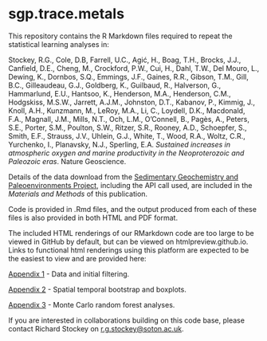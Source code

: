 # sgp.trace.metals

This repository contains the R Markdown files required to repeat the statistical learning analyses in:

Stockey, R.G., Cole, D.B, Farrell, U.C., Agić, H., Boag, T.H., Brocks, J.J., Canfield, D.E., Cheng, M., Crockford, P.W., Cui, H., Dahl, T.W., Del Mouro, L., Dewing, K., Dornbos, S.Q., Emmings, J.F., Gaines, R.R., Gibson, T.M., Gill, B.C., Gilleaudeau, G.J., Goldberg, K., Guilbaud, R., Halverson, G., Hammarlund, E.U., Hantsoo, K., Henderson, M.A., Henderson, C.M., Hodgskiss, M.S.W., Jarrett, A.J.M., Johnston, D.T., Kabanov, P., Kimmig, J., Knoll, A.H., Kunzmann, M., LeRoy, M.A., Li, C., Loydell, D.K., Macdonald, F.A., Magnall, J.M., Mills, N.T., Och, L.M., O’Connell, B., Pagès, A., Peters, S.E., Porter, S.M., Poulton, S.W., Ritzer, S.R., Rooney, A.D., Schoepfer, S., Smith, E.F., Strauss, J.V., Uhlein, G.J., White, T., Wood, R.A., Woltz, C.R., Yurchenko, I., Planavsky, N.J., Sperling, E.A. _Sustained increases in atmospheric oxygen and marine productivity in the Neoproterozoic and Paleozoic eras_. Nature Geoscience.

Details of the data download from the [Sedimentary Geochemistry and Paleoenvironments Project](https://sgp-search.io/), including the API call used, are included in the _Materials and Methods_ of this publication. 

Code is provided in .Rmd files, and the output produced from each of these files is also provided in both HTML and PDF format. 

The included HTML renderings of our RMarkdown code are too large to be viewed in GitHub by default, but can be viewed on htmlpreview.github.io. Links to functional html renderings using this platform are expected to be the easiest to view and are provided here:

[Appendix 1](https://htmlpreview.github.io/?https://github.com/richardstockey/sgp.trace.metals/blob/main/html-markdown-renderings/SGP-Appendix-1-Data-and-initial-filtering.html) - Data and initial filtering.

[Appendix 2](https://htmlpreview.github.io/?https://github.com/richardstockey/sgp.trace.metals/blob/main/html-markdown-renderings/SGP-Appendix-2-Spatial-temporal-bootstrap-and-boxplots.html) - Spatial temporal bootstrap and boxplots. 

[Appendix 3](https://htmlpreview.github.io/?https://github.com/richardstockey/sgp.trace.metals/blob/main/html-markdown-renderings/SGP-Appendix-3-Monte-Carlo-Random-Forest-Analyses.html) - Monte Carlo random forest analyses. 

If you are interested in collaborations building on this code base, please contact Richard Stockey on r.g.stockey@soton.ac.uk. 
